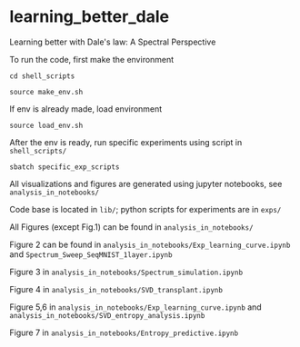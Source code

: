 # learning_better_dale
Learning better with Dale's law: A Spectral Perspective

To run the code, first make the environment

`cd shell_scripts`

`source make_env.sh`

If env is already made, load environment

`source load_env.sh`

After the env is ready, run specific experiments using script in `shell_scripts/`

`sbatch specific_exp_scripts`

All visualizations and figures are generated using jupyter notebooks, see `analysis_in_notebooks/`

Code base is located in `lib/`; python scripts for experiments are in `exps/`

All Figures (except Fig.1) can be found in `analysis_in_notebooks/`

Figure 2 can be found in `analysis_in_notebooks/Exp_learning_curve.ipynb` and `Spectrum_Sweep_SeqMNIST_1layer.ipynb`

Figure 3 in `analysis_in_notebooks/Spectrum_simulation.ipynb`

Figure 4 in `analysis_in_notebooks/SVD_transplant.ipynb`

Figure 5,6 in `analysis_in_notebooks/Exp_learning_curve.ipynb` and `analysis_in_notebooks/SVD_entropy_analysis.ipynb`

Figure 7 in `analysis_in_notebooks/Entropy_predictive.ipynb`

